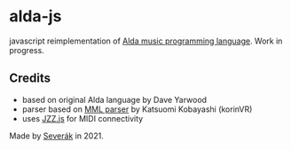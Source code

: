 # alda-js

javascript reimplementation of [Alda music programming language](https://alda.io/). Work in progress.

## Credits

- based on original Alda language by Dave Yarwood
- parser based on [MML parser](https://github.com/korinVR/mml2smf) by Katsuomi Kobayashi (korinVR)
- uses [JZZ.js](https://github.com/jazz-soft/JZZ) for MIDI connectivity

Made by [Severák](http://tilde.town/~severak/) in 2021.
